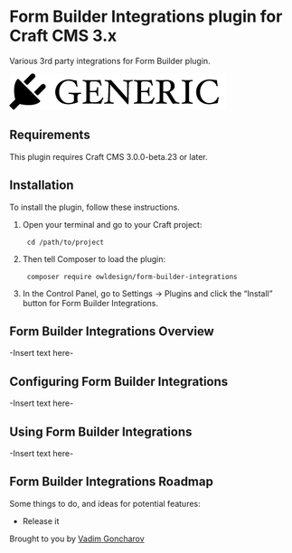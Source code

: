 # Form Builder Integrations plugin for Craft CMS 3.x

Various 3rd party integrations for Form Builder plugin.

![Screenshot](resources/img/plugin-logo.png)

## Requirements

This plugin requires Craft CMS 3.0.0-beta.23 or later.

## Installation

To install the plugin, follow these instructions.

1. Open your terminal and go to your Craft project:

        cd /path/to/project

2. Then tell Composer to load the plugin:

        composer require owldesign/form-builder-integrations

3. In the Control Panel, go to Settings → Plugins and click the “Install” button for Form Builder Integrations.

## Form Builder Integrations Overview

-Insert text here-

## Configuring Form Builder Integrations

-Insert text here-

## Using Form Builder Integrations

-Insert text here-

## Form Builder Integrations Roadmap

Some things to do, and ideas for potential features:

* Release it

Brought to you by [Vadim Goncharov](https://owl-design.net)
